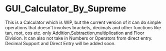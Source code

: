 # GUI_Calculator_By_Supreme
This is a Calculator which is WIP, but the current version of it can do simple operations that doesn't involves brackets, decimals and other functions like tan, root, cos etc. only Addition,Subtraction,multiplication and Floor Division.    It can also not take in Numbers or Operators from direct entry. Decimal Support and Direct Entry will be added soon.
